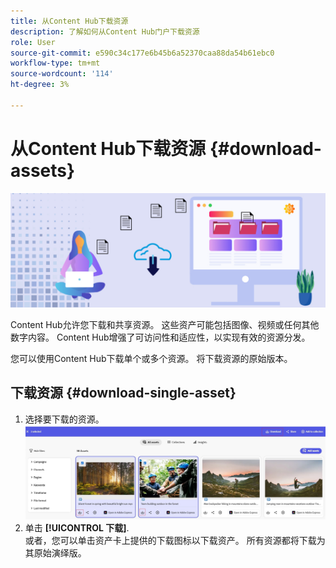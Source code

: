 ```yaml
---
title: 从Content Hub下载资源
description: 了解如何从Content Hub门户下载资源
role: User
source-git-commit: e590c34c177e6b45b6a52370caa88da54b61ebc0
workflow-type: tm+mt
source-wordcount: '114'
ht-degree: 3%

---
```


# 从Content Hub下载资源 {#download-assets}

<!-- ![Download assets](assets/download-asset.jpg) -->
![下载资源](assets/download-asset-genstudio.jpeg)

Content Hub允许您下载和共享资源。 这些资产可能包括图像、视频或任何其他数字内容。 Content Hub增强了可访问性和适应性，以实现有效的资源分发。

您可以使用Content Hub下载单个或多个资源。 将下载资源的原始版本。

## 下载资源 {#download-single-asset}

1. 选择要下载的资源。
   ![下载单个资源](assets/download-assets-new.jpg)
1. 单击 **[!UICONTROL 下载]**. <br> 或者，您可以单击资产卡上提供的下载图标以下载资产。
所有资源都将下载为其原始演绎版。
